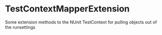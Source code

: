 # TestContextMapperExtension
Some extension methods to the NUnit TestContext for pulling objects out of the runsettings
